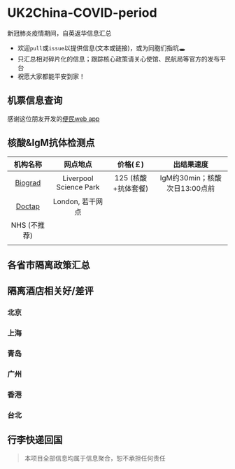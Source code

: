 # UK2China-COVID-period
新冠肺炎疫情期间，自英返华信息汇总 
- 欢迎`pull`或`issue`以提供信息(文本或链接)，或为同胞们指坑🕳
- 只汇总相对碎片化的信息；跟踪核心政策请关心使馆、民航局等官方的发布平台
- 祝愿大家都能平安到家！

## 机票信息查询
感谢这位朋友开发的[便民web app](https://flights.vincentc.us/)

## 核酸&IgM抗体检测点
|                               机构名称                              	|        网点地点        	|      价格(￡)     	|           出结果速度          	|
|:-------------------------------------------------------------------:	|:----------------------:	|:---------------:	|:-----------------------------:	|
| [Biograd](https://clientportal.powerdiary.com/clientportal/biograd) 	| Liverpool Science Park 	| 125 (核酸+抗体套餐) 	| IgM约30min；核酸次日13:00点前 	|
| [Doctap](https://doctap.co.uk/gp-appointment/#/) 	| London, 若干网点 	| 	| 	|
| NHS (不推荐) 	|  	| 	| 	|
|                                                                     	|                        	|                 	|                               	|

## 各省市隔离政策汇总

## 隔离酒店相关好/差评
### 北京
### 上海
### 青岛
### 广州
### 香港
### 台北

## 行李快递回国

> 本项目全部信息均属于信息聚合，恕不承担任何责任

